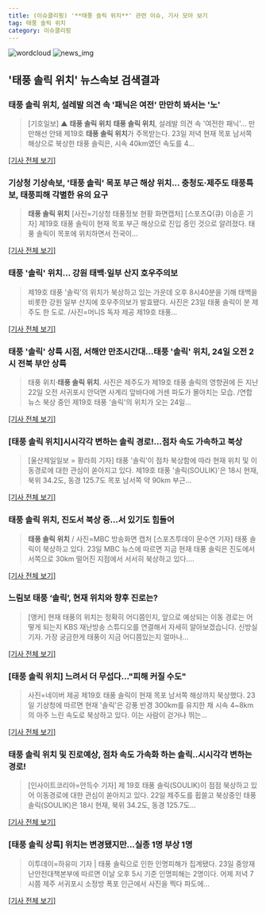 ```yaml
---
title: (이슈클리핑) '**태풍 솔릭 위치**' 관련 이슈, 기사 모아 보기
tag: 태풍 솔릭 위치
category: 이슈클리핑
---
```

![wordcloud](https://s3.ap-northeast-2.amazonaws.com/lyrics101-wordcloud/2018-08-23-6e607019-696d-40c5-a8f4-96f25c9f664c.png)
![news_img](https://user-images.githubusercontent.com/42597476/44507050-1206f400-a6e4-11e8-8d98-7ffbfebb353f.png)
## **'**태풍 솔릭 위치**'** 뉴스속보 검색결과
### **태풍 솔릭 위치**, 설레발 의견 속 '패닉은 여전' 만만히 봐서는 '노'

>[기호일보] ▲ **태풍 솔릭 위치** **태풍 솔릭 위치**, 설레발 의견 속 '여전한 패닉'... 만만해선 안돼 제19호 **태풍 솔릭 위치**가 주목받는다. 23일 저녁 현재 목포 남서쪽 해상으로 북상한 태풍 솔릭은, 시속 40km였던 속도를 4...

[[기사 전체 보기]](http://www.kihoilbo.co.kr/?mod=news&act=articleView&idxno=765733)

### 기상청 기상속보, '태풍 솔릭' 목포 부근 해상 위치... 충청도·제주도 태풍특보, 태풍피해 각별한 유의 요구

>**태풍 솔릭 위치** [사진=기상청 태풍정보 현황 화면캡처] [스포츠Q(큐) 이승훈 기자] 제19호 태풍 솔릭이 현재 목포 부근 해상으로 진입 중인 것으로 알려졌다.  태풍 솔릭이 목포에 위치하면서 전국이...

[[기사 전체 보기]](http://www.sportsq.co.kr/news/articleView.html?idxno=299834)

### 태풍 '솔릭' 위치… 강원 태백·일부 산지 호우주의보

>제19호 태풍 '솔릭'의 위치가 북상하고 있는 가운데 오후 8시40분을 기해 태백을 비롯한 강원 일부 산지에 호우주의보가 발효됐다. 사진은 23일 태풍 솔릭이 분 제주도 한 도로. /사진=머니S 독자 제공 제19호 태풍...

[[기사 전체 보기]](http://moneys.mt.co.kr/news/mwView.php?no=2018082321298010035)

### 태풍 '솔릭' 상륙 시점, 서해안 만조시간대…태풍 '솔릭' 위치, 24일 오전 2시 전북 부안 상륙

>태풍 위치·**태풍 솔릭 위치**. 사진은 제주도가 제19호 태풍 솔릭의 영향권에 든 지난 22일 오전 서귀포시 안덕면 사계리 앞바다에 거센 파도가 몰아치는 모습. /연합뉴스 북상 중인 제19호 태풍 '솔릭'의 위치가 오는 24일...

[[기사 전체 보기]](http://www.kyeongin.com/main/view.php?key=20180823010007681)

### [**태풍 솔릭 위치**]시시각각 변하는 솔릭 경로!...점차 속도 가속하고 북상

>[울산제일일보 = 황라희 기자] 태풍 '솔릭'이 점차 북상함에 따라 현재 위치 및 이동경로에 대한 관심이 쏟아지고 있다. 제19호 태풍 '솔릭(SOULIK)'은 18시 현재, 북위 34.2도, 동경 125.7도 목포 남서쪽 약 90km 부근...

[[기사 전체 보기]](http://www.ujeil.com/news/articleView.html?idxno=210880)

### **태풍 솔릭 위치**, 진도서 북상 중…서 있기도 힘들어

>**태풍 솔릭 위치** / 사진=MBC 방송화면 캡처 [스포츠투데이 문수연 기자] 태풍 솔릭이 북상하고 있다. 23일 MBC 뉴스에 따르면 지금 현재 태풍 솔릭은 진도에서 서쪽으로 30km 떨어진 지점에서 서서히 북상하고 있다....

[[기사 전체 보기]](http://stoo.asiae.co.kr/news/naver_view.htm?idxno=2018082320543051715)

### 느림보 태풍 ‘솔릭’, 현재 위치와 향후 진로는?

>[앵커] 현재 태풍의 위치는 정확히 어디쯤인지, 앞으로 예상되는 이동 경로는 어떻게 되는지 KBS 재난방송 스튜디오를 연결해서 자세히 알아보겠습니다. 신방실 기자. 가장 궁금한게 태풍이 지금 어디쯤있는지 얼마나...

[[기사 전체 보기]](http://news.kbs.co.kr/news/view.do?ncd=4028657&ref=A)

### [**태풍 솔릭 위치**] 느려서 더 무섭다…"피해 커질 수도"

>사진=네이버 제공 제19호 태풍 솔릭이 현재 목포 남서쪽 해상까지 북상했다. 23일 기상청에 따르면 현재 '솔릭'은 강풍 반경 300km를 유지한 채 시속 4~8km의 아주 느린 속도로 북상하고 있다. 이는 사람이 걷거나 뛰는...

[[기사 전체 보기]](http://sports.hankooki.com/lpage/sisa/201808/sp20180823195923137040.htm)

### **태풍 솔릭 위치** 및 진로예상, 점차 속도 가속화 하는 솔릭..시시각각 변하는 경로!

>[인사이트코리아=안득수 기자] 제 19호 태풍 솔릭(SOULIK)이 점점 북상하고 있어 이동경로에 대한 관심이 쏟아지고 있다. 22일 제주도를 휩쓸고 북상중인 태풍 솔릭(SOULIK)은 18시 현재, 북위 34.2도, 동경 125.7도...

[[기사 전체 보기]](http://www.insightkorea.co.kr//news/articleView.html?idxno=29740)

### [태풍 솔릭 상륙] 위치는 변경됐지만…실종 1명 부상 1명

>이투데이=하유미 기자 | 태풍 솔릭으로 인한 인명피해가 집계됐다. 23일 중앙재난안전대책본부에 따르면 이날 오후 5시 기준 인명피해는 2명이다. 어제 저녁 7시쯤 제주 서귀포시 소정방 폭포 인근에서 사진을 찍다 파도에...

[[기사 전체 보기]](http://www.etoday.co.kr/news/section/newsview.php?idxno=1655662)


